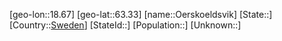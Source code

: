 ﻿---
location: [63.33,18.67]
type: City
tags:
- geo/City


SpocWebEntityId: 33066
isDeleted: false
confidential: public

---
[geo-lon::18.67]
[geo-lat::63.33]
[name::Oerskoeldsvik]
[State::]
[Country::[Sweden](geo/Continent/Europe/Sweden.md)]
[StateId::]
[Population::]
[Unknown::]

